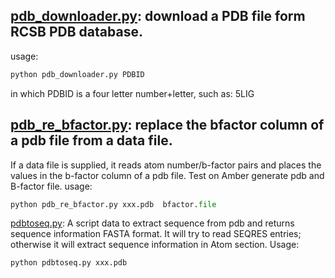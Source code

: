 ## [pdb_downloader.py](https://github.com/baifan-wang/computational_chemistry_tools/blob/master/PDB/pdb_downloader.py): download a PDB file form RCSB PDB database.
usage:
```python
python pdb_downloader.py PDBID
```
in which PDBID is a four letter number+letter, such as: 5LIG

## [pdb_re_bfactor.py](https://github.com/baifan-wang/computational_chemistry_tools/blob/master/PDB/pdb_re_bfactor.py): replace the bfactor column of a pdb file from a data file.      
If a data file is supplied, it reads atom number/b-factor pairs and places the values in the b-factor column of a pdb file. Test on Amber generate pdb and B-factor file.
usage:  
```python
python pdb_re_bfactor.py xxx.pdb  bfactor.file
```

[pdbtoseq.py](https://github.com/baifan-wang/computational_chemistry_tools/blob/master/PDB/pdbtoseq.py): A script data to extract sequence from pdb and returns sequence information FASTA format.
It will try to read SEQRES entries; otherwise it will extract sequence information in Atom section.
Usage:  
```python
python pdbtoseq.py xxx.pdb
```
